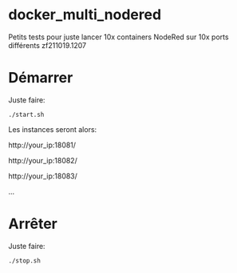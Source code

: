 # docker_multi_nodered
Petits tests pour juste lancer 10x containers NodeRed sur 10x ports différents
zf211019.1207

# Démarrer
Juste faire:

```
./start.sh
```

Les instances seront alors:

http://your_ip:18081/

http://your_ip:18082/

http://your_ip:18083/

...


# Arrêter
Juste faire:

```
./stop.sh
```

